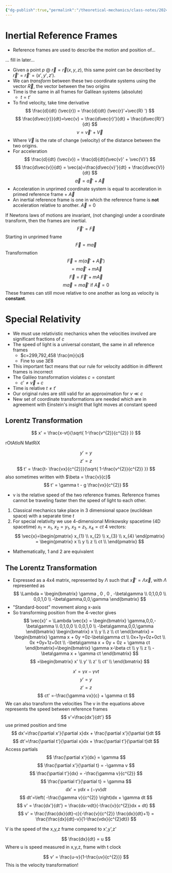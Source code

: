 ```yaml
---
{"dg-publish":true,"permalink":"/theoretical-mechanics/class-notes/2024-01-16-reference-frames/"}
---
```



# Inertial Reference Frames

- Reference frames are used to describe the motion and position of...

... fill in later...



- Given a point $p$ @ $\vec{r} = \vec{r}(x,y,z)$, this same point can be described by $\vec{r}' = \vec{r}'=(x',y',z')$. 
- We can *transform* between these two coordinate systems using the vector $\vec{R}$, the vector between the two origins
- Time is the same in all frames for Galilean systems (absolute)
	- $t=t'$
- To find velocity, take time derivative
$$
\frac{d}{dt} (\vec{r}) = \frac{d}{dt} (\vec{r}'+\vec{R} ')
$$
$$
\frac{d\vec{r}}{dt}=\vec{v} = \frac{d\vec{r}'}{dt} + \frac{d\vec{R}'}{dt}
$$
$$
v =\vec{v}' + \vec{V}
$$
- Where $\vec{V}$ is the rate of change (velocity) of the distance between the two origins. 
- For acceleration
$$
\frac{d}{dt} (\vec{v}) = \frac{d}{dt}(\vec{v}' + \vec{V}')
$$
$$
\frac{d\vec{v}}{dt} = \vec{a}=\frac{d\vec{v}'}{dt} + \frac{d\vec{V}}{dt}
$$
$$
\vec{a} = \vec{a}' + \vec{A}
$$
- Acceleration in unprimed coordinate system is equal to acceleration in primed reference frame + $\vec{A}$
- An inertial reference frame is one in which the reference frame is **not** acceleration relative to another. $\vec{A}=0$

If Newtons laws of motions are invariant, (not changing) under a coordinate transform, then the frames are inertial. 
$$
\vec{F}'=\vec{F}
$$
Starting in unprimed frame
$$
\vec{F} = m\vec{a}
$$
Transformation 
$$
\vec{F} = m(\vec{a}'+\vec{A}')
$$
$$
=m\vec{a}' + m\vec{A}
$$
$$
\vec{F} = \vec{F}' + m\vec{A}
$$
$$
m\vec{a}=m\vec{a}' \text{ if} \ \vec{A}=0
$$
These frames can still move relative to one another as long as velocity is **constant**. 


# Special Relativity
- We must use relativistic mechanics when the velocities involved are significant fractions of $c$
- The speed of light is a universal constant, the same in all reference frames
	- $c=299,792,458 \frac{m}{s}$
	- Fine to use $3E8$
- This important fact means that our rule for velocity addition in different frames is incorrect
- The Galileo transformation violates $c=\text{constant}$ 
	- $c' \neq \vec{v} + c$
- Time is relative $t\neq t'$
- Our original rules are still valid for an approximation for $v\ll c$
- New set of coordinate transformations are needed which are in agreement with Einstein's insight that light moves at constant speed
## Lorentz Transformation 
$$
x' = \frac{x-vt}{\sqrt{ 1-\frac{v^{2}}{c^{2}} }}
$$

rOtAtIoN MatRiX

$$
y' = y
$$
$$
z'=z
$$
$$
t' = \frac{t- \frac{vx}{c^{2}}}{\sqrt{ 1-\frac{v^{2}}{c^{2}} }}
$$
also sometimes written with $\beta = \frac{v}{c}$
$$
t' = \gamma t - g \frac{vx}{c^{2}}
$$
- v is the relative speed of the two reference frames.
Reference frames cannot be traveling faster then the speed of light to each other. 

1. Classical mechanics take place in 3 dimensional space (euclidean space) with a separate time $t$
2. For special relativity we use 4-dimensional Minkowsky spacetime (4D spacetime)
		$x_{1} = x_{1}, \ x_{2}=y_{1}, \ x_{3}=z_{1}, \ x_{4}=ct$
		4 vectors: 
		$$
\vec{x}=\begin{pmatrix}
x_{1} \\
x_{2} \\
x_{3} \\
x_{4}
\end{pmatrix} = \begin{pmatrix}
x \\
y \\
z \\
ct \\
\end{pmatrix}
$$
- Mathematically, 1 and 2 are equivalent
## The Lorentz Transformation
- Expressed as a 4x4 matrix, represented by $\Lambda$ such that $\vec{x}' = \Lambda \vec{x}$, with $\Lambda$ represented as
$$
\Lambda = \begin{bmatrix}
\gamma , 0 , 0 , -\beta\gamma \\
0,1,0,0 \\
0,0,1,0 \\
-\beta\gamma,0,0,\gamma
\end{bmatrix}
$$
- "Standard-boost" movement along x-axis
- So transforming position from the 4-vector gives 
$$
\vec{x}' = \Lambda \vec{x} = \begin{bmatrix}
\gamma,0,0,-\beta\gamma \\
0,1,0,0 \\
0,0,1,0 \\
-\beta\gamma,0,0,\gamma
\end{bmatrix}
\begin{bmatrix}
x \\
y \\
z \\
ct
\end{bmatrix} = \begin{bmatrix}
\gamma x + 0y +0z-\beta\gamma ct \\
0x+1y+0z+0ct \\
0x +0y+1z+0ct \\
-\beta\gamma x + 0y + 0z + \gamma ct
\end{bmatrix}=\begin{bmatrix}
\gamma x-\beta ct \\
y \\
z \\
-\beta\gamma x + \gamma ct
\end{bmatrix}
$$
$$
=\begin{bmatrix}
x' \\
y' \\
z' \\
ct' \\
\end{bmatrix}
$$

$$
x' = \gamma x-\gamma vt
$$
$$
y'=y
$$
$$
z'=z
$$
$$
ct' =-\frac{\gamma vx}{c} + \gamma ct
$$
We can also transform the velocities
The v in the equations above represents the speed between reference frames
$$
v'=\frac{dx'}{dt'}
$$
use primed position and time
$$
dx'=\frac{\partial x'}{\partial x}dx + \frac{\partial x'}{\partial t}dt
$$
$$
dt'=\frac{\partial t'}{\partial x}dx + \frac{\partial t'}{\partial t}dt
$$
Access partials
$$
\frac{\partial x'}{dx} = \gamma 
$$
$$
\frac{\partial x'}{\partial t} = -\gamma v
$$
$$
\frac{\partial t'}{dx} = -\frac{\gamma v}{c^{2}}
$$
$$
\frac{\partial t'}{\partial t} = \gamma
$$
$$
dx' = \gamma dx + (-\gamma v)dt
$$
$$
dt'=\left( -\frac{\gamma v}{c^{2}} \right)dx + \gamma dt
$$
$$
v' = \frac{dx'}{dt'} = \frac{dx-vdt}{-\frac{v}{c^{2}}dx + dt}
$$
$$
v' = \frac{\frac{dx}{dt}-c}{-\frac{v}{c^{2}} \frac{dx}{dt}+1} = \frac{\frac{dx}{dt}-v}{1-\frac{vdx}{c^{2}dt}}
$$


V is the speed of the x,y,z frame compared to x',y',z'

$$
\frac{dx}{dt} = u
$$
Where u is speed measured in x,y,z, frame with t clock

$$
v' = \frac{u-v}{1-\frac{uv}{c^{2}}}
$$
This is the velocity transformation!
